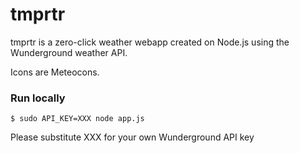 tmprtr
======

tmprtr is a zero-click weather webapp created on Node.js using the Wunderground weather API.

Icons are Meteocons.

### Run locally ###

`$ sudo API_KEY=XXX node app.js`

Please substitute XXX for your own Wunderground API key
